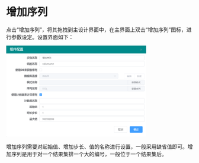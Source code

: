 # 增加序列

点击“增加序列”，将其拖拽到主设计界面中，在主界面上双击“增加序列”图标，进行参数设定。设置界面如下：

![](<../../../.gitbook/assets/image (75).png>)

增加序列需要对起始值、增加步长、值的名称进行设置，一般采用缺省值即可。增加序列是用于对一个结果集排一个大的编号，一般位于一个结果集后。
